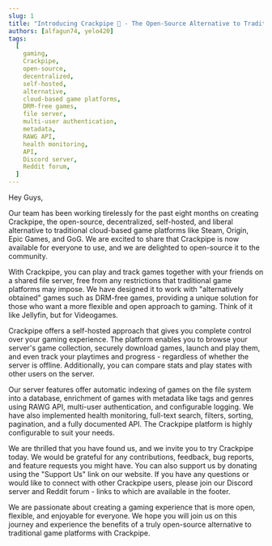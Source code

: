 ```yaml
---
slug: 1
title: "Introducing Crackpipe 🚀 - The Open-Source Alternative to Traditional Game Platforms"
authors: [alfagun74, yelo420]
tags:
  [
    gaming,
    Crackpipe,
    open-source,
    decentralized,
    self-hosted,
    alternative,
    cloud-based game platforms,
    DRM-free games,
    file server,
    multi-user authentication,
    metadata,
    RAWG API,
    health monitoring,
    API,
    Discord server,
    Reddit forum,
  ]
---
```


Hey Guys,

Our team has been working tirelessly for the past eight months on creating Crackpipe, the open-source, decentralized, self-hosted, and liberal alternative to traditional cloud-based game platforms like Steam, Origin, Epic Games, and GoG. We are excited to share that Crackpipe is now available for everyone to use, and we are delighted to open-source it to the community.

With Crackpipe, you can play and track games together with your friends on a shared file server, free from any restrictions that traditional game platforms may impose. We have designed it to work with "alternatively obtained" games such as DRM-free games, providing a unique solution for those who want a more flexible and open approach to gaming. Think of it like Jellyfin, but for Videogames.

Crackpipe offers a self-hosted approach that gives you complete control over your gaming experience. The platform enables you to browse your server's game collection, securely download games, launch and play them, and even track your playtimes and progress - regardless of whether the server is offline. Additionally, you can compare stats and play states with other users on the server.

Our server features offer automatic indexing of games on the file system into a database, enrichment of games with metadata like tags and genres using RAWG API, multi-user authentication, and configurable logging. We have also implemented health monitoring, full-text search, filters, sorting, pagination, and a fully documented API. The Crackpipe platform is highly configurable to suit your needs.

We are thrilled that you have found us, and we invite you to try Crackpipe today. We would be grateful for any contributions, feedback, bug reports, and feature requests you might have. You can also support us by donating using the "Support Us" link on our website. If you have any questions or would like to connect with other Crackpipe users, please join our Discord server and Reddit forum - links to which are available in the footer.

We are passionate about creating a gaming experience that is more open, flexible, and enjoyable for everyone. We hope you will join us on this journey and experience the benefits of a truly open-source alternative to traditional game platforms with Crackpipe.
